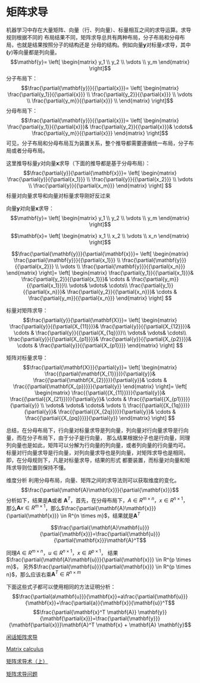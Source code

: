 # 矩阵求导

机器学习中存在大量矩阵、向量（行、列向量）、标量相互之间的求导运算。求导规则根据不同的
布局结果不同，矩阵求导总共有两种布局，分子布局和分母布局，也就是结果按照分子的结构还是
分母的结构。例如向量$\mathbf{y}$对标量$x$求导，其中$\mathbf(y)$等向量都是列向量。
$$\mathbf{y}=
\left[
\begin{matrix}
y_1 \\
y_2 \\
\vdots \\
y_m
\end{matrix}
\right]$$
分子布局下：
$$\frac{\partial{\mathbf{y}}}{{\partial{x}}}=
\left[
\begin{matrix}
\frac{\partial{y_1}}{{\partial{x}}} \\
\frac{\partial{y_2}}{{\partial{x}}} \\
\vdots \\
\frac{\partial{y_m}}{{\partial{x}}} \\
\end{matrix}
\right]$$
分母布局下：
$$\frac{\partial{\mathbf{y}}}{{\partial{x}}}=
\left[
\begin{matrix}
\frac{\partial{y_1}}{{\partial{x}}}&
\frac{\partial{y_2}}{{\partial{x}}}&
\cdots&
\frac{\partial{y_m}}{{\partial{x}}}
\end{matrix}
\right]$$
可见，分子布局和分母布局互为装置关系，整个推导都需要遵循统一布局，分子布局或者分母布局。

这里推导标量$y$对向量$\mathbf{x}$求导（下面的推导都是基于分母布局）：
$$\frac{\partial{y}}{\partial{\mathbf{x}}}=
\left[
\begin{matrix}
\frac{\partial{y}}{{\partial{x_1}}} \\
\frac{\partial{y}}{{\partial{x_2}}} \\
\vdots \\
\frac{\partial{y}}{{\partial{x_m}}}
\end{matrix}
\right]
$$
标量对向量求导和向量对标量求导刚好反过来

向量$\mathbf{y}$对向量$\mathbf{x}$求导：
$$\mathbf{y}=
\left[
\begin{matrix}
y_1 \\
y_2 \\
\vdots \\
y_m
\end{matrix}
\right]$$

$$\mathbf{x}=
\left[
\begin{matrix}
x_1 \\
x_2 \\
\vdots \\
x_n
\end{matrix}
\right]$$

$$\frac{\partial{\mathbf{y}}}{\partial{\mathbf{x}}}=
\left[
\begin{matrix}
\frac{\partial{\mathbf{y}}}{{\partial{x_1}}} \\
\frac{\partial{\mathbf{y}}}{{\partial{x_2}}} \\
\vdots \\
\frac{\partial{\mathbf{y}}}{{\partial{x_n}}}
\end{matrix}
\right]=
\left[
\begin{matrix}
\frac{\partial{y_1}}{{\partial{x_1}}}& \frac{\partial{y_2}}{{\partial{x_1}}}& \cdots & \frac{\partial{y_m}}{{\partial{x_1}}}\\
\vdots& \vdots& \cdots\\
\frac{\partial{y_1}}{{\partial{x_n}}}& \frac{\partial{y_2}}{{\partial{x_n}}}& \cdots & \frac{\partial{y_m}}{{\partial{x_n}}}
\end{matrix}
\right]
$$

标量对矩阵求导：
$$\frac{\partial{y}}{\partial{\mathbf{X}}}=
\left[
\begin{matrix}
\frac{\partial{y}}{{\partial{X_{11}}}}& \frac{\partial{y}}{{\partial{X_{12}}}}& \cdots & \frac{\partial{y}}{{\partial{X_{1q}}}}\\
\vdots& \vdots& \cdots\\
\frac{\partial{y}}{{\partial{X_{p1}}}}& \frac{\partial{y}}{{\partial{X_{p2}}}}& \cdots & \frac{\partial{y}}{{\partial{X_{p1}}}}
\end{matrix}
\right]
$$

矩阵对标量求导：
$$\frac{\partial{\mathbf{X}}}{\partial{y}}=
\left[
\begin{matrix}
\frac{{\partial{\mathbf{X_{1}}}}}{\partial{y}}& \frac{{\partial{\mathbf{X_{2}}}}}{\partial{y}}& \cdots & \frac{{\partial{\mathbf{X_{p}}}}}{\partial{y}}
\end{matrix}
\right]=
\left[
\begin{matrix}
\frac{{\partial{{X_{11}}}}}{\partial{y}}& \frac{{\partial{{X_{21}}}}}{\partial{y}}& \cdots & \frac{{\partial{{X_{p1}}}}}{\partial{y}} \\
\vdots& \vdots& \cdots& \vdots \\
\frac{{\partial{{X_{1q}}}}}{\partial{y}}& \frac{{\partial{{X_{2q}}}}}{\partial{y}}& \cdots & \frac{{\partial{{X_{pq}}}}}{\partial{y}}
\end{matrix}
\right]
$$

总结，在分母布局下，行向量对标量求导是列向量，列向量对行向量求导是行向量，而在分子布局下，由于分子是行向量，
那么结果根据分子也是行向量，同理列向量也是如此，矩阵可以分解为行向量的列向量，或者列向量的行向量均可。
标量对行向量求导是行向量，对列向量求导也是列向量，对矩阵求导也是相同，即，在分母规则下，凡是对标量求导，结果的形式
都要装置，而标量对向量和矩阵求导则位置则保持不懂。

维度分析
利用分母布局，向量、矩阵之间的求导法则可以获取维度的变化。
$$\frac{\partial{\mathbf{A}\mathbf{x}}}{\partial{\mathbf{x}}}$$
分析如下，结果是$\mathbf{A}$或者
$\mathbf{A}^T$，首先，在分母布局下，$A \in R^{m \times n}$，$x \in R^{n \times 1}$，
那么$\mathbf{A}x \in R^{m \times 1}$，那么$\frac{\partial{\mathbf{A}\mathbf{x}}}{\partial{\mathbf{x}}} \in R^{n \times m}$，结果就是$\mathbf{A}^T$

$$\frac{\partial{\mathbf{A}\mathbf{u}}}{\partial{\mathbf{x}}}=\frac{\partial{\mathbf{u}}}{\partial{\mathbf{x}}}\mathbf{A}^T$$

同理$A \in R^{m \times n}$，$u \in R^{n \times 1}$，$x \in R^{p \times 1}$，
结果$\frac{\partial{\mathbf{A}\mathbf{u}}}{\partial{\mathbf{x}}} \in R^{p \times m}$，
另外$\frac{\partial{\mathbf{u}}}{\partial{\mathbf{x}}} \in R^{p \times n}$，那么应该右乘$\mathbf{A}^T \in R^{n \times m}$

下面这些式子都可以使用相同的方法证明分析：
$$\frac{\partial{a\mathbf{u}}}{\mathbf{x}}=a\frac{\partial{\mathbf{u}}}{\mathbf{x}}+\frac{\partial{a}}{\mathbf{x}}{\mathbf{u}}^T$$
$$\frac{\partial{\mathbf{x}^T \mathbf{A}} \mathbf{y}}{\mathbf{\partial{x}}}=\frac{\partial{\mathbf{y}}}{\mathbf{\partial{x}}}\mathbf{A}^T \mathbf{x} + \mathbf{A} \mathbf{y}$$


[闲话矩阵求导](http://xuehy.github.io/blog/2014/04/18/2014-04-18-matrixcalc/index.html)

[Matrix calculus](https://en.wikipedia.org/wiki/Matrix_calculus)

[矩阵求导术（上）](https://zhuanlan.zhihu.com/p/24709748)

[矩阵求导问题](https://saicoco.github.io/matrix/)